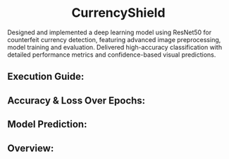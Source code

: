 <h1 align="center">CurrencyShield</h1>
Designed and implemented a deep learning model using ResNet50 for counterfeit currency detection, featuring advanced image preprocessing, model training and evaluation. Delivered high-accuracy classification with detailed performance metrics and confidence-based visual predictions.

## Execution Guide:

## Accuracy & Loss Over Epochs:

## Model Prediction:

## Overview:

